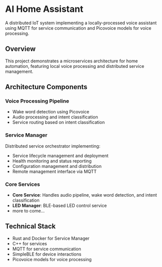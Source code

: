 # AI Home Assistant

A distributed IoT system implementing a locally-processed voice assistant using MQTT for service communication and Picovoice models for voice processing.

## Overview
This project demonstrates a microservices architecture for home automation, featuring local voice processing and distributed service management.

## Architecture Components

### Voice Processing Pipeline
- Wake word detection using Picovoice
- Audio processing and intent classification
- Service routing based on intent classification

### Service Manager
Distributed service orchestrator implementing:
- Service lifecycle management and deployment
- Health monitoring and status reporting
- Configuration management and distribution
- Remote management interface via MQTT

### Core Services
- **Core Service**: Handles audio pipeline, wake word detection, and intent classification
- **LED Manager**: BLE-based LED control service
- more to come...

## Technical Stack
- Rust and Docker for Service Manager
- C++ for services
- MQTT for service communication
- SimpleBLE for device interactions
- Picovoice models for voice processing
